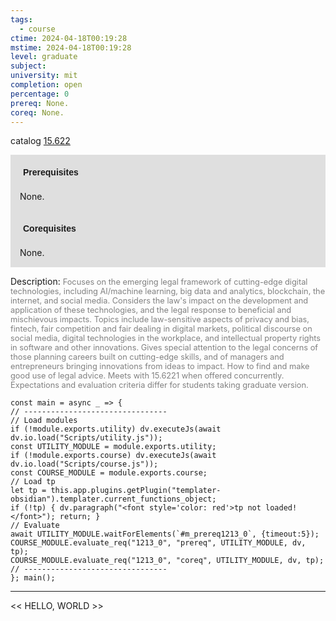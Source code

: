 ```yaml
---
tags:
  - course
ctime: 2024-04-18T00:19:28
mstime: 2024-04-18T00:19:28
level: graduate
subject: 
university: mit
completion: open
percentage: 0
prereq: None.
coreq: None.
---
```


catalog [15.622](http://student.mit.edu/catalog/m15b.html#15.622)

<span style="display: block; padding: 15px; background-color: rgb(100, 100, 100, 0.2);"><font id="m_prereq1213_0" style="display: block; font-family: Arial, sans-serif; font-weight: bold; padding: 5px">Prerequisites</font><br><span id="prereq1213_0">None.</span></span>
<span style="display: block; padding: 15px; background-color: rgb(100, 100, 100, 0.2);"><font id="m_coreq1213_0" style="display: block; font-family: Arial, sans-serif; font-weight: bold; padding: 5px">Corequisites</font><br><span id="coreq1213_0">None.</span></span>

<font style="">Description:</font>
<font style="color: grey; font-size: 0.8rem;">Focuses on the emerging legal framework of cutting-edge digital technologies, including AI/machine learning, big data and analytics, blockchain, the internet, and social media. Considers the law's impact on the development and application of these technologies, and the legal response to beneficial and mischievous impacts. Topics include law-sensitive aspects of privacy and bias, fintech, fair competition and fair dealing in digital markets, political discourse on social media, digital technologies in the workplace, and intellectual property rights in software and other innovations. Gives special attention to the legal concerns of those planning careers built on cutting-edge skills, and of managers and entrepreneurs bringing innovations from ideas to impact. How to find and make good use of legal advice. Meets with 15.6221 when offered concurrently. Expectations and evaluation criteria differ for students taking graduate version.</font>

```dataviewjs
const main = async _ => {
// --------------------------------
// Load modules
if (!module.exports.utility) dv.executeJs(await dv.io.load("Scripts/utility.js"));
const UTILITY_MODULE = module.exports.utility;
if (!module.exports.course) dv.executeJs(await dv.io.load("Scripts/course.js"));
const COURSE_MODULE = module.exports.course;
// Load tp
let tp = this.app.plugins.getPlugin("templater-obsidian").templater.current_functions_object;
if (!tp) { dv.paragraph("<font style='color: red'>tp not loaded!</font>"); return; }
// Evaluate
await UTILITY_MODULE.waitForElements(`#m_prereq1213_0`, {timeout:5});
COURSE_MODULE.evaluate_req("1213_0", "prereq", UTILITY_MODULE, dv, tp);
COURSE_MODULE.evaluate_req("1213_0", "coreq", UTILITY_MODULE, dv, tp);
// --------------------------------
}; main();
```

---

<< HELLO, WORLD >>
